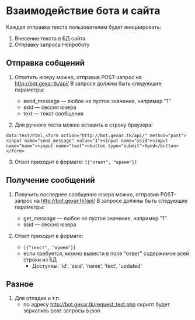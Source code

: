 # Взаимодействие бота и сайта

Каждая отправка текста пользователем будет инициировать:
1. Внесение текста в БД сайта
2. Отправку запроса Нейроботу

## Отправка собщений

1. Ответить юзеру можно, отправив POST-запрос на http://bot.gexar.tk/api/
В запросе должны быть следующие параметры:
	* send_message — любое не пустое значение, например "1"
	* ssid — сессия юзера
	* text — текст сообщения

2. Для ручного теста можно вставить в строку браузера:

`data:text/html,<form action="http://bot.gexar.tk/api/" method="post"><input name="send_message" value="1"><input name="ssid"><input name="name"><input name="text"><button type="submit">Send</button></form>`

3. Ответ приходит в формате:
`[{"ответ", "время"}]`

## Получение сообщений

1. Получить последнее сообщение юзера можно, отправив POST-запрос на http://bot.gexar.tk/api/
В запросе должны быть следующие параметры:
	* get_message — любое не пустое значение, например "1"
	* ssid — сессия юзера

2. Ответ приходит в формате:
	* `[{"текст", "время"}]`
	* если требуется, можно вывести в поле "ответ" содержимое всей строки из БД
		* Доступны: 'id', 'ssid', 'name', 'text', 'updated'

## Разное

1. Для отладки и т.п. 
	* по адресу http://bot.gexar.tk/request_test.php скрипт будет зеркалить post-запросы в json